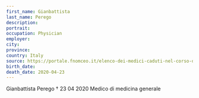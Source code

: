 ```yaml
---
first_name: Gianbattista
last_name: Perego
description: 
portrait: 
occupation: Physician
employer: 
city: 
province: 
country: Italy
source: https://portale.fnomceo.it/elenco-dei-medici-caduti-nel-corso-dellepidemia-di-covid-19/
birth_date: 
death_date: 2020-04-23
---
```


Gianbattista Perego † 23 04 2020
Medico di medicina generale